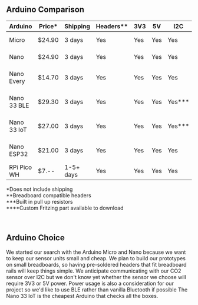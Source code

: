 
## Arduino Comparison

| Arduino     | Price* | Shipping | Headers** | 3V3 | 5V  | I2C    | BT  | BLE | Fritzing  | Link |
|-------------|--------|----------|-----------|-----|-----|--------|-----|-----|-----------|------|
| Micro       | $24.90 |   3 days |       Yes | Yes | Yes | Yes    |  No |  No |   Yes**** | https://store-usa.arduino.cc/products/arduino-micro |
| Nano        | $24.90 |   3 days |       Yes | Yes | Yes | Yes    |  No |  No |   Yes     | https://store-usa.arduino.cc/products/arduino-nano |
| Nano Every  | $14.70 |   3 days |       Yes | Yes | Yes | Yes    |  No |  No |   Yes**** | https://store-usa.arduino.cc/products/arduino-nano-every-with-headers |
| Nano 33 BLE | $29.30 |   3 days |       Yes | Yes | Yes | Yes*** | Yes | Yes |   Yes**** | https://store-usa.arduino.cc/products/arduino-nano-33-ble-with-headers |
| Nano 33 IoT | $27.00 |   3 days |       Yes | Yes | Yes | Yes*** | Yes | Yes |   Yes**** | https://store-usa.arduino.cc/products/arduino-nano-33-iot-with-headers |
| Nano ESP32  | $21.00 |   3 days |       Yes | Yes | Yes | Yes    | Yes |  No |    No     | https://store-usa.arduino.cc/products/nano-esp32-with-headers |
| RPi Pico WH | $7.--  | 1-5+ days|       Yes | Yes | Yes | Yes    | Yes | Yes | Unknown   | https://www.sparkfun.com/products/20174 |

*Does not include shipping \
**Breadboard compatible headers \
***Built in pull up resistors \
****Custom Fritzing part available to download


&nbsp;
## Arduino Choice

We started our search with the Arduino Micro and Nano because we want to keep our sensor units small and cheap. We plan to build our prototypes on small breadboards, so having pre-soldered headers that fit breadboard rails will keep things simple. We anticipate communicating with our CO2 sensor over I2C but we don't know yet whether the sensor we choose will require 3V3 or 5V power. Power usage is also a consideration for our project so we'd like to use BLE rather than vanilla Bluetooth if possible The Nano 33 IoT is the cheapest Arduino that checks all the boxes.

